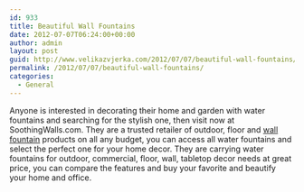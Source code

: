 ```yaml
---
id: 933
title: Beautiful Wall Fountains
date: 2012-07-07T06:24:00+00:00
author: admin
layout: post
guid: http://www.velikazvjerka.com/2012/07/07/beautiful-wall-fountains/
permalink: /2012/07/07/beautiful-wall-fountains/
categories:
  - General
---
```

Anyone is interested in decorating their home and garden with water fountains and searching for the stylish one, then visit now at SoothingWalls.com. They are a trusted retailer of outdoor, floor and [wall fountain](http://www.soothingwalls.com/) products on all any budget, you can access all water fountains and select the perfect one for your home decor. They are carrying water fountains for outdoor, commercial, floor, wall, tabletop decor needs at great price, you can compare the features and buy your favorite and beautify your home and office.